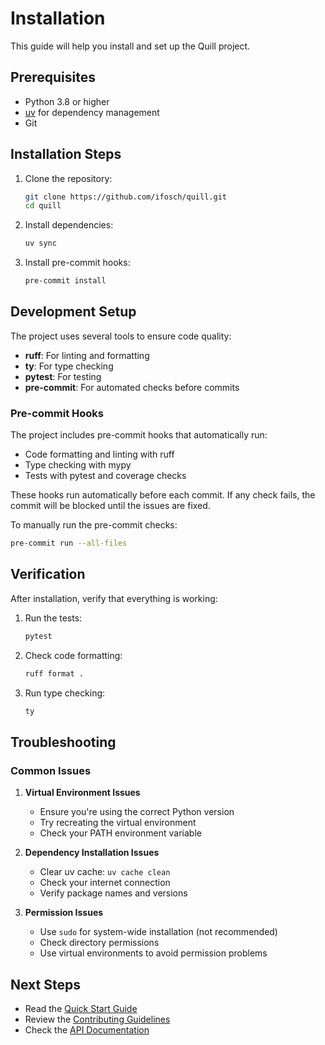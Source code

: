 # Installation

This guide will help you install and set up the Quill project.

## Prerequisites

- Python 3.8 or higher
- [uv](https://github.com/astral-sh/uv) for dependency management
- Git

## Installation Steps

1. Clone the repository:
   ```bash
   git clone https://github.com/ifosch/quill.git
   cd quill
   ```

2. Install dependencies:
   ```bash
   uv sync
   ```

3. Install pre-commit hooks:
   ```bash
   pre-commit install
   ```

## Development Setup

The project uses several tools to ensure code quality:

- **ruff**: For linting and formatting
- **ty**: For type checking
- **pytest**: For testing
- **pre-commit**: For automated checks before commits

### Pre-commit Hooks

The project includes pre-commit hooks that automatically run:
- Code formatting and linting with ruff
- Type checking with mypy
- Tests with pytest and coverage checks

These hooks run automatically before each commit. If any check fails, the commit will be blocked until the issues are fixed.

To manually run the pre-commit checks:
```bash
pre-commit run --all-files
```

## Verification

After installation, verify that everything is working:

1. Run the tests:
   ```bash
   pytest
   ```

2. Check code formatting:
   ```bash
   ruff format .
   ```

3. Run type checking:
   ```bash
   ty
   ```

## Troubleshooting

### Common Issues

1. **Virtual Environment Issues**
   - Ensure you're using the correct Python version
   - Try recreating the virtual environment
   - Check your PATH environment variable

2. **Dependency Installation Issues**
   - Clear uv cache: `uv cache clean`
   - Check your internet connection
   - Verify package names and versions

3. **Permission Issues**
   - Use `sudo` for system-wide installation (not recommended)
   - Check directory permissions
   - Use virtual environments to avoid permission problems

## Next Steps

- Read the [Quick Start Guide](quickstart.md)
- Review the [Contributing Guidelines](contributing.md)
- Check the [API Documentation](../api/index.html)

